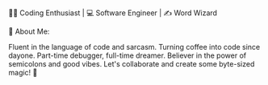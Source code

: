 👨‍💻 Coding Enthusiast | 💻 Software Engineer | ✍️ Word Wizard

🌟 About Me:

Fluent in the language of code and sarcasm.
Turning coffee into code since dayone.
Part-time debugger, full-time dreamer.
Believer in the power of semicolons and good vibes.
Let's collaborate and create some byte-sized magic! 🚀

<!---
kaliadhairya/kaliadhairya is a ✨ special ✨ repository because its `README.md` (this file) appears on your GitHub profile.
You can click the Preview link to take a look at your changes.
--->
